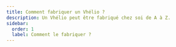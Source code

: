 ```yaml
---
title: Comment fabriquer un Vhélio ?
description: Un Vhélio peut être fabriqué chez soi de A à Z.
sidebar:
  order: 1
  label: Comment le fabriquer ?
---
```


